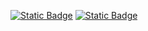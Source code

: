 <a href="https://lib-alpaca.tistory.com/"><img alt="Static Badge" src="https://img.shields.io/badge/tistroy-black?logo=tistory"></a> <a href="mailto:localhost1101@naver.com"><img alt="Static Badge" src="https://img.shields.io/badge/localhost1101%40naver.com-black?logoColor=white"></a>


<!---
jio-ping/jio-ping is a ✨ special ✨ repository because its `README.md` (this file) appears on your GitHub profile.
You can click the Preview link to take a look at your changes.
--->
